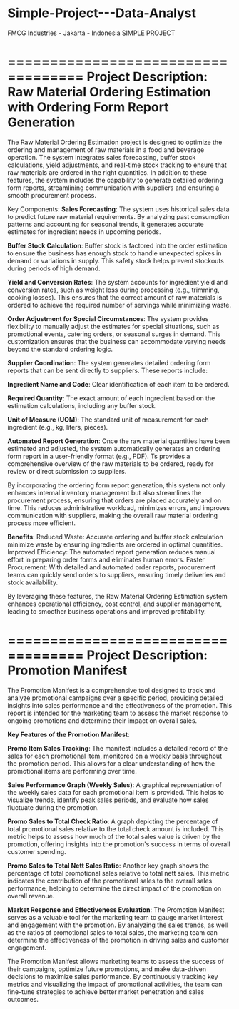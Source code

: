 # Simple-Project---Data-Analyst
FMCG Industries - Jakarta - Indonesia
SIMPLE PROJECT

===================================
**Project Description: Raw Material Ordering Estimation with Ordering Form Report Generation**
===================================

The Raw Material Ordering Estimation project is designed to optimize the ordering and management of raw materials in a food and beverage operation. The system integrates sales forecasting, buffer stock calculations, yield adjustments, and real-time stock tracking to ensure that raw materials are ordered in the right quantities. In addition to these features, the system includes the capability to generate detailed ordering form reports, streamlining communication with suppliers and ensuring a smooth procurement process.

Key Components:
**Sales Forecasting**: 
The system uses historical sales data to predict future raw material requirements. By analyzing past consumption patterns and accounting for seasonal trends, it generates accurate estimates for ingredient needs in upcoming periods.

**Buffer Stock Calculation**: 
Buffer stock is factored into the order estimation to ensure the business has enough stock to handle unexpected spikes in demand or variations in supply. This safety stock helps prevent stockouts during periods of high demand.

**Yield and Conversion Rates**: 
The system accounts for ingredient yield and conversion rates, such as weight loss during processing (e.g., trimming, cooking losses). This ensures that the correct amount of raw materials is ordered to achieve the required number of servings while minimizing waste.

**Order Adjustment for Special Circumstances**: 
The system provides flexibility to manually adjust the estimates for special situations, such as promotional events, catering orders, or seasonal surges in demand. This customization ensures that the business can accommodate varying needs beyond the standard ordering logic.

**Supplier Coordination**: 
The system generates detailed ordering form reports that can be sent directly to suppliers. These reports include:

 **Ingredient Name and Code**: 
  Clear identification of each item to be ordered.

  **Required Quantity**: 
  The exact amount of each ingredient based on the estimation calculations, including any buffer stock.

  **Unit of Measure (UOM)**: 
  The standard unit of measurement for each ingredient (e.g., kg, liters, pieces).

**Automated Report Generation**: 
Once the raw material quantities have been estimated and adjusted, the system automatically generates an ordering form report in a user-friendly format (e.g., PDF). Ts  provides a comprehensive overview of the raw materials to be ordered, ready for review or direct submission to suppliers.

By incorporating the ordering form report generation, this system not only enhances internal inventory management but also streamlines the procurement process, ensuring that orders are placed accurately and on time. This reduces administrative workload, minimizes errors, and improves communication with suppliers, making the overall raw material ordering process more efficient.

**Benefits**:
Reduced Waste: Accurate ordering and buffer stock calculation minimize waste by ensuring ingredients are ordered in optimal quantities.
Improved Efficiency: The automated report generation reduces manual effort in preparing order forms and eliminates human errors.
Faster Procurement: With detailed and automated order reports, procurement teams can quickly send orders to suppliers, ensuring timely deliveries and stock availability.

By leveraging these features, the Raw Material Ordering Estimation system enhances operational efficiency, cost control, and supplier management, leading to smoother business operations and improved profitability.



===================================
**Project Description: Promotion Manifest**
===================================

The Promotion Manifest is a comprehensive tool designed to track and analyze promotional campaigns over a specific period, providing detailed insights into sales performance and the effectiveness of the promotion. This report is intended for the marketing team to assess the market response to ongoing promotions and determine their impact on overall sales.

**Key Features of the Promotion Manifest**:

**Promo Item Sales Tracking**: The manifest includes a detailed record of the sales for each promotional item, monitored on a weekly basis throughout the promotion period. This allows for a clear understanding of how the promotional items are performing over time.

**Sales Performance Graph (Weekly Sales)**: A graphical representation of the weekly sales data for each promotional item is provided. This helps to visualize trends, identify peak sales periods, and evaluate how sales fluctuate during the promotion.

**Promo Sales to Total Check Ratio**: A graph depicting the percentage of total promotional sales relative to the total check amount is included. This metric helps to assess how much of the total sales value is driven by the promotion, offering insights into the promotion's success in terms of overall customer spending.

**Promo Sales to Total Nett Sales Ratio**: Another key graph shows the percentage of total promotional sales relative to total nett sales. This metric indicates the contribution of the promotional sales to the overall sales performance, helping to determine the direct impact of the promotion on overall revenue.

**Market Response and Effectiveness Evaluation**: The Promotion Manifest serves as a valuable tool for the marketing team to gauge market interest and engagement with the promotion. By analyzing the sales trends, as well as the ratios of promotional sales to total sales, the marketing team can determine the effectiveness of the promotion in driving sales and customer engagement.

The Promotion Manifest allows marketing teams to assess the success of their campaigns, optimize future promotions, and make data-driven decisions to maximize sales performance. By continuously tracking key metrics and visualizing the impact of promotional activities, the team can fine-tune strategies to achieve better market penetration and sales outcomes.





